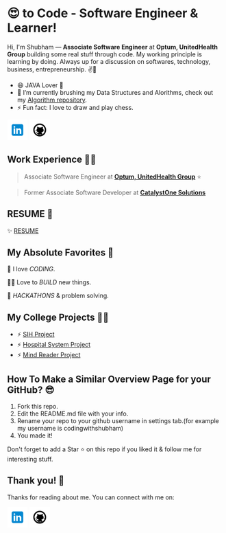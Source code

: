 <!-- Don't remove this --- https://github.com/codingwithshubham -->

# 😍 to Code - Software Engineer & Learner!


Hi, I'm Shubham — **Associate Software Engineer** at **Optum, UnitedHealth Group** building some real stuff through code. My working principle is learning by doing. Always up for a discussion on softwares, technology, business, entrepreneurship. ✌💖

- 😄 JAVA Lover 💖
- 🔭 I’m currently brushing my Data Structures and Alorithms, check out my [Algorithm repository][Algorithm repository].
- ⚡ Fun fact: I love to draw and play chess.

[![linkedin er-shubham-singla][linkedin image]][linkedin]
[![github codingwithshubham][github image]][github]


## Work Experience 👨‍💻

> Associate Software Engineer at [**Optum, UnitedHealth Group**](https://www.optum.com/) ⭐

> Former Associate Software Developer at [**CatalystOne Solutions**](https://www.catalystone.com/)


## RESUME 📰
✨ [RESUME][RESUME]


## My Absolute Favorites 💖

🦄 I love _CODING_.

👨‍💻 Love to _BUILD_ new things.

🍕 _HACKATHONS_ & problem solving.


## My College Projects 👨‍💻

- ⚡ [SIH Project][SIH Project]
- ⚡ [Hospital System Project][Hospital System Project]
- ⚡ [Mind Reader Project][Mind Reader Project]


## How To Make a Similar Overview Page for your GitHub? 😎

1. Fork this repo.
2. Edit the README.md file with your info.
3. Rename your repo to your github username in settings tab.(for example my username is codingwithshubham)
4. You made it!

Don't forget to add a Star ⭐ on this repo if you liked it & follow me for interesting stuff.


## Thank you! 🙏

Thanks for reading about me. You can connect with me on:

[![linkedin er-shubham-singla][linkedin image]][linkedin]
[![github codingwithshubham][github image]][github]


<!-- LINKS -->
[github]: https://github.com/codingwithshubham
[linkedin]: https://www.linkedin.com/in/er-shubham-singla/
[Hospital System Project]: https://youtu.be/gBgZ-SzhUJ0
[Mind Reader Project]: https://youtu.be/JSvPPCyr5kQ
[SIH Project]: https://youtu.be/L1S7EkTRQ4U
[RESUME]: https://drive.google.com/file/d/17fFlnC8FPrQsm_wXxrL7TRthbyubGUKP/view?usp=sharing
[Algorithm repository]: https://github.com/codingwithshubham/Algorithm

[linkedin image]: https://github.com/codingwithshubham/codingwithshubham/blob/1e5948bbf6527cf54ffee0e41a868e3f0a2b78de/icons/icons8-linkedin-48.png (linkedin)
[github image]: https://github.com/codingwithshubham/codingwithshubham/blob/48af0c878f6116332e4b25745984c8c94d8d5cba/icons/icons8-github-48.png (github)


<!-- Don't remove this --- https://github.com/codingwithshubham -->